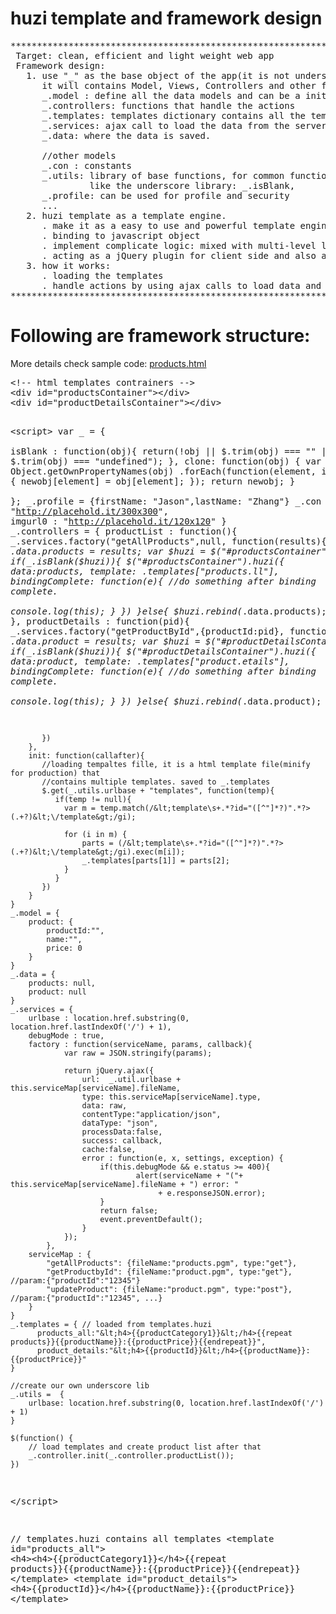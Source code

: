 # huzi template and framework design
<pre>
*************************************************************************************
 Target: clean, efficient and light weight web app
 Framework design:
   1. use "_" as the base object of the app(it is not underscore.js, you can name whatever you want).
      it will contains Model, Views, Controllers and other functions.
      _.model : define all the data models and can be a init object when create new
      _.controllers: functions that handle the actions
      _.templates: templates dictionary contains all the templates
      _.services: ajax call to load the data from the server
      _.data: where the data is saved.

      //other models
      _.con : constants
      _.utils: library of base functions, for common functions, add the directly to "_", 
               like the underscore library: _.isBlank, 
      _.profile: can be used for profile and security
      ...  
   2. huzi template as a template engine.
      . make it as a easy to use and powerful template engine.
      . binding to javascript object
      . implement complicate logic: mixed with multi-level logical operations and loops  
      . acting as a jQuery plugin for client side and also a module for node.js for server side.
   3. how it works:
      . loading the templates
      . handle actions by using ajax calls to load data and binding the data to the templates
********************************************************************************************
</pre>
# Following are framework structure:
<p>More details check sample code: <a href="products.html">products.html</a></p>
<pre>
&lt;!-- html templates contrainers -->
&lt;div id="productsContainer"&gt;&lt;/div&gt;
&lt;div id="productDetailsContainer">&lt;/div&gt;

&lt;script&gt;
	var _ = {	
		  isBlank : function(obj){
        		return(!obj || $.trim(obj) === "" || $.trim(obj) === "undefined");
    	  },
          clone: function(obj) {
            var newobj = {};
            Object.getOwnPropertyNames(obj)
                .forEach(function(element, index, array) {
                    newobj[element] = obj[element];
                });
            return newobj;
          }  
	};
	_.profile = {firstName: "Jason",lastName: "Zhang"}
	_.con ={
	      imgurl : "http://placehold.it/300x300",
	      imgurl0 : "http://placehold.it/120x120"
    }
	_.controllers = {
	    productList : function(){
	       _.services.factory("getAllProducts",null, function(results){
	       	     _.data.products = results;
	       	     var $huzi = $("#productsContainer").data("huzi");
	       	     if(_.isBlank($huzi)){
		       	     $("#productsContainer").huzi({
		       	     	data:products,
				        template: _.templates["products_.ll"],
				        bindingComplete: function(e){
				          //do something after binding complete.	
				          console.log(this);
				        }
		       	     })
		       	 }else{
		       	 	$huzi.rebind(_.data.products);
		       	 }
	       })
	    },
	    productDetails : function(pid){
	       _.services.factory("getProductById",{productId:pid}, function(results){
	       	     _.data.product = results;
	       	     var $huzi = $("#productDetailsContainer").data("huzi");
	       	     if(_.isBlank($huzi)){
	       	     	$("#productDetailsContainer").huzi({
		       	     	data:product,
				        template: _.templates["product_.etails"],
				        bindingComplete: function(e){
				          //do something after binding complete.	
				          console.log(this);
				        }
	       	        })
	       	     }else{
	       	     	$huzi.rebind(_.data.product);
	       	     } 
	       	     
	       })
	    },
        init: function(callafter){
           //loading tempaltes fille, it is a html template file(minify for production) that
           //contains multiple templates. saved to _.templates
           $.get(_.utils.urlbase + "templates", function(temp){
           	  if(temp != null){
	           	var m = temp.match(/&lt;template\s+.*?id="([^"]*?)".*?>(.+?)&lt;\/template&gt;/gi);
	    
			    for (i in m) {
			        parts = (/&lt;template\s+.*?id="([^"]*?)".*?>(.+?)&lt;\/template&gt;/gi).exec(m[i]);
			        _.templates[parts[1]] = parts[2];
			    }
			  }
           })	
        }
	}
	_.model = {
		product: {
			productId:"",
			name:"",
			price: 0
		}
	}
	_.data = {
		products: null,
        product: null
	}
	_.services = {
		urlbase : location.href.substring(0, location.href.lastIndexOf('/') + 1),
		debugMode : true,
		factory : function(serviceName, params, callback){
				var raw = JSON.stringify(params);

				return jQuery.ajax({
					url:  _.util.urlbase + this.serviceMap[serviceName].fileName,
					type: this.serviceMap[serviceName].type,
					data: raw,
					contentType:"application/json",
					dataType: "json",
					processData:false,
					success: callback,
					cache:false,
					error : function(e, x, settings, exception) {
						if(this.debugMode && e.status >= 400){
								alert(serviceName + "("+ this.serviceMap[serviceName].fileName + ") error: " 
									 + e.responseJSON.error);
						}
						return false;
						event.preventDefault();
					}
				});
			},
		serviceMap : {
			"getAllProducts": {fileName:"products.pgm", type:"get"},
			"getProductbyId": {fileName:"product.pgm", type:"get"}, //param:{"productId":"12345"}
	    	"updateProduct": {fileName:"product.pgm", type:"post"}, //param:{"productId":"12345", ...}
	    }
	}
	_.templates = { // loaded from templates.huzi
	      products_all:"&lt;h4>{{productCategory1}}&lt;/h4>{{repeat products}}{{productName}}:{{productPrice}}{{endrepeat}}",
	      product_details:"&lt;h4>{{productId}}&lt;/h4>{{productName}}:{{productPrice}}"                 
	} 
    
    //create our own underscore lib
    _.utils =  {
		urlbase: location.href.substring(0, location.href.lastIndexOf('/') + 1)			        
	} 

	$(function() {
		// load templates and create product list after that
        _.controller.init(_.controller.productList());
	})
&lt;/script&gt;

// templates.huzi contains all templates
&lt;template id="products_all"&gt;
      &lt;h4&gt;&lt;h4&gt;{{productCategory1}}&lt;/h4&gt;{{repeat products}}{{productName}}:{{productPrice}}{{endrepeat}}
&lt;/template&gt;
&lt;template id="product_details"&gt;
      &lt;h4&gt;{{productId}}&lt;/h4&gt;{{productName}}:{{productPrice}}
&lt;/template&gt;
</pre>

